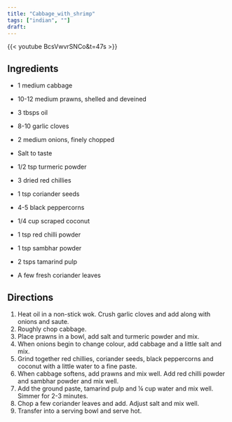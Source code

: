 ```yaml
---
title: "Cabbage_with_shrimp"
tags: ["indian", ""]
draft:
---
```


{{< youtube BcsVwvrSNCo&t=47s  >}}

## Ingredients

-   1 medium cabbage

-   10-12 medium prawns, shelled and deveined

-   3 tbsps oil

-   8-10 garlic cloves

-   2 medium onions, finely chopped

-   Salt to taste

-   1/2 tsp turmeric powder

-   3 dried red chillies

-   1 tsp coriander seeds

-   4-5 black peppercorns

-   1/4 cup scraped coconut

-   1 tsp red chilli powder

-   1 tsp sambhar powder

-   2 tsps tamarind pulp

-   A few fresh coriander leaves

## Directions

1. Heat oil in a non-stick wok. Crush garlic cloves and add along with onions and saute. 
2. Roughly chop cabbage.
3. Place prawns in a bowl, add salt and turmeric powder and mix. 
4. When onions begin to change colour, add cabbage and a little salt and mix. 
5. Grind together red chillies, coriander seeds, black peppercorns and coconut with a little water to a fine paste.
6. When cabbage softens, add prawns and mix well. Add red chilli powder and sambhar powder and mix well.
7. Add the ground paste, tamarind pulp and ¼ cup water and mix well. Simmer for 2-3 minutes.
8. Chop a few coriander leaves and add. Adjust salt and mix well.
9. Transfer into a serving bowl and serve hot.